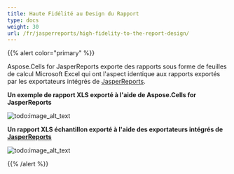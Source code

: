 ```yaml
---
title: Haute Fidélité au Design du Rapport
type: docs
weight: 30
url: /fr/jasperreports/high-fidelity-to-the-report-design/
---
```


{{% alert color="primary" %}}

Aspose.Cells for JasperReports exporte des rapports sous forme de feuilles de calcul Microsoft Excel qui ont l'aspect identique aux rapports exportés par les exportateurs intégrés de [JasperReports](https://community.jaspersoft.com/project/jasperreports-library).

**Un exemple de rapport XLS exporté à l'aide de Aspose.Cells for JasperReports** 

![todo:image_alt_text](high-fidelity-to-the-report-design_1.png)

**Un rapport XLS échantillon exporté à l'aide des exportateurs intégrés de [JasperReports](https://community.jaspersoft.com/project/jasperreports-library)**

![todo:image_alt_text](high-fidelity-to-the-report-design_2.png)

{{% /alert %}}

